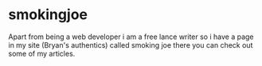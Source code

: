 # smokingjoe
Apart from being a web developer i am a free lance writer so i have a page in my site (Bryan's authentics) called smoking joe
there you can check out some of my articles.
